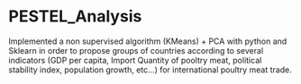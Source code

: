 # PESTEL_Analysis

Implemented a non supervised algorithm (KMeans) + PCA with python and Sklearn in order to propose groups of countries according to several indicators (GDP per capita, Import Quantity of pooltry meat, political stability index, population growth, etc...) for international poultry meat trade.
